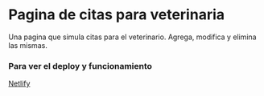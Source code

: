 # Pagina de citas para veterinaria
Una pagina que simula citas para el veterinario. Agrega, modifica y elimina las mismas.

### Para ver el deploy y funcionamiento
[Netlify](https://bit.ly/3mM5tsE)

